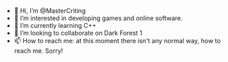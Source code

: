 - 👋 Hi, I’m @MasterCriting
- 👀 I’m interested in developing games and online software.
- 🌱 I’m currently learning C++
- 💞️ I’m looking to collaborate on Dark Forest 1
- 📫 How to reach me: at this moment there isn't any normal way, how to reach me. Sorry!

<!---
MasterCriting/MasterCriting is a ✨ special ✨ repository because its `README.md` (this file) appears on your GitHub profile.
You can click the Preview link to take a look at your changes.
--->
